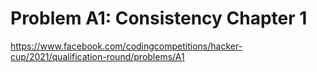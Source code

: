 # Problem A1: Consistency Chapter 1

https://www.facebook.com/codingcompetitions/hacker-cup/2021/qualification-round/problems/A1
